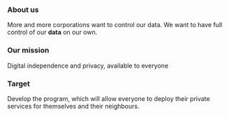 ### About us

More and more corporations want to control our data.
We want to have full control of our **data** on our own.

### Our mission

Digital independence and privacy, available to everyone

### Target

Develop the program, which will allow everyone to deploy their private services for themselves and their neighbours.